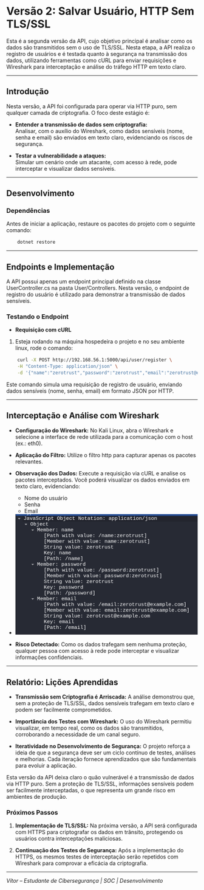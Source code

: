# Versão 2: Salvar Usuário, HTTP Sem TLS/SSL

Esta é a segunda versão da API, cujo objetivo principal é analisar como os dados são transmitidos sem o uso de TLS/SSL. Nesta etapa, a API realiza o registro de usuários e é testada quanto à segurança na transmissão dos dados, utilizando ferramentas como cURL para enviar requisições e Wireshark para interceptação e análise do tráfego HTTP em texto claro.

---

## Introdução

Nesta versão, a API foi configurada para operar via HTTP puro, sem qualquer camada de criptografia. O foco deste estágio é:

- **Entender a transmissão de dados sem criptografia:**  
  Analisar, com o auxílio do Wireshark, como dados sensíveis (nome, senha e email) são enviados em texto claro, evidenciando os riscos de segurança.

- **Testar a vulnerabilidade a ataques:**  
  Simular um cenário onde um atacante, com acesso à rede, pode interceptar e visualizar dados sensíveis.

---

## Desenvolvimento

### Dependências

Antes de iniciar a aplicação, restaure os pacotes do projeto com o seguinte comando:

```bash
    dotnet restore
```

---

## Endpoints e Implementação

A API possui apenas um endpoint principal definido na classe UserController.cs na pasta User/Controllers. Nesta versão, o endpoint de registro do usuário é utilizado para demonstrar a transmissão de dados sensíveis.

### Testando o Endpoint

- **Requisição com cURL**

1. Esteja rodando na máquina hospedeira o projeto e no seu ambiente linux, rode o comando:

```bash
    curl -X POST http://192.168.56.1:5000/api/user/register \
    -H "Content-Type: application/json" \
    -d '{"name":"zerotrust","password":"zerotrust","email":"zerotrust@example.com"}'
```

Este comando simula uma requisição de registro de usuário, enviando dados sensíveis (nome, senha, email) em formato JSON por HTTP.

---

## Interceptação e Análise com Wireshark

- **Configuração do Wireshark:** No Kali Linux, abra o Wireshark e selecione a interface de rede utilizada para a comunicação com o host (ex.: eth0).

- **Aplicação do Filtro:** Utilize o filtro http para capturar apenas os pacotes relevantes.

- **Observação dos Dados:** Execute a requisição via cURL e analise os pacotes interceptados. Você poderá visualizar os dados enviados em texto claro, evidenciando:
    - Nome do usuário
    - Senha
    - Email

- <img src="img/wireshark.png" alt="Imagem 6" />

- **Risco Detectado:** Como os dados trafegam sem nenhuma proteção, qualquer pessoa com acesso à rede pode interceptar e visualizar informações confidenciais.

---

## Relatório: Lições Aprendidas

- **Transmissão sem Criptografia é Arriscada:** A análise demonstrou que, sem a proteção de TLS/SSL, dados sensíveis trafegam em texto claro e podem ser facilmente comprometidos.

- **Importância dos Testes com Wireshark:** O uso do Wireshark permitiu visualizar, em tempo real, como os dados são transmitidos, corroborando a necessidade de um canal seguro.

- **Iteratividade no Desenvolvimento de Segurança:** O projeto reforça a ideia de que a segurança deve ser um ciclo contínuo de testes, análises e melhorias. Cada iteração fornece aprendizados que são fundamentais para evoluir a aplicação.

Esta versão da API deixa claro o quão vulnerável é a transmissão de dados via HTTP puro. Sem a proteção de TLS/SSL, informações sensíveis podem ser facilmente interceptadas, o que representa um grande risco em ambientes de produção.

### Próximos Passos

1. **Implementação de TLS/SSL:** Na próxima versão, a API será configurada com HTTPS para criptografar os dados em trânsito, protegendo os usuários contra interceptações maliciosas.

2. **Continuação dos Testes de Segurança:** Após a implementação do HTTPS, os mesmos testes de interceptação serão repetidos com Wireshark para comprovar a eficácia da criptografia.

---

*Vítor – Estudante de Cibersegurança | SOC | Desenvolvimento*